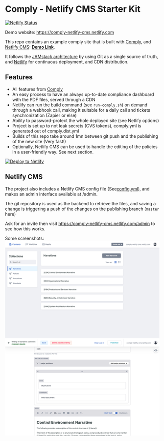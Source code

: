 # Comply - Netlify CMS Starter Kit

[![Netlify Status](https://api.netlify.com/api/v1/badges/5a78d4de-72e1-48b2-9aa9-66964f06f67e/deploy-status)](https://app.netlify.com/sites/comply-netlify-cms/deploys)

Demo website: https://comply-netlify-cms.netlify.com

This repo contains an example comply site that is built with [Comply](https://comply.strongdm.com), and [Netlify CMS](https://www.netlifycms.org): **[Demo Link](https://comply-netlify-cms.netlify.com)**.

It follows the [JAMstack architecture](https://jamstack.org) by using Git as a single source of truth, and [Netlify](https://www.netlify.com) for continuous deployment, and CDN distribution.

## Features

- All features from [Comply](https://comply.strongdm.com)
- An easy process to have an always up-to-date compliance dashboard with the PDF files, served through a CDN
- Netlify can run the build command (see `run-comply.sh`) on demand through a webhook call, making it suitable for a daily call and tickets synchronization (Zapier or else)
- Ability to password-protect the whole deployed site (see Netlify options)
- Project is set up to not leak secrets (CVS tokens), comply.yml is generated out of comply.dist.yml
- Builds of this repo take around 1mn between git push and the publishing of the new site (Very fast!)
- Optionally, Netlify CMS can be used to handle the editing of the policies in a user-friendly way. See next section.

[![Deploy to Netlify](https://www.netlify.com/img/deploy/button.svg)](https://app.netlify.com/start/deploy?repository=https://github.com/ridem/comply-starter-netlify-cms)

## Netlify CMS
The project also includes a Netlify CMS config file (See[config.yml](static/admin/config.yml)), and makes an admin interface available at /admin.

The git repository is used as the backend to retrieve the files, and saving a change is triggering a push of the changes on the publishing branch (`master` here)

Ask for an invite then visit https://comply-netlify-cms.netlify.com/admin to see how this works.

Some screenshots:
![Admin Dashboard](.github/admin_dashboard.png?raw=true "Admin Dashboard")
![Admin Edit](.github/admin_edit.png?raw=true "Admin Edit")